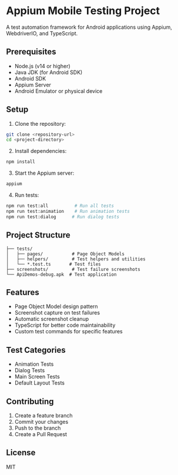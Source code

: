 # Appium Mobile Testing Project

A test automation framework for Android applications using Appium, WebdriverIO, and TypeScript.

## Prerequisites

- Node.js (v14 or higher)
- Java JDK (for Android SDK)
- Android SDK
- Appium Server
- Android Emulator or physical device

## Setup

1. Clone the repository:
```bash
git clone <repository-url>
cd <project-directory>
```

2. Install dependencies:
```bash
npm install
```

3. Start the Appium server:
```bash
appium
```

4. Run tests:
```bash
npm run test:all          # Run all tests
npm run test:animation    # Run animation tests
npm run test:dialog      # Run dialog tests
```

## Project Structure

```
├── tests/
│   ├── pages/           # Page Object Models
│   ├── helpers/         # Test helpers and utilities
│   └── *.test.ts       # Test files
├── screenshots/         # Test failure screenshots
└── ApiDemos-debug.apk  # Test application
```

## Features

- Page Object Model design pattern
- Screenshot capture on test failures
- Automatic screenshot cleanup
- TypeScript for better code maintainability
- Custom test commands for specific features

## Test Categories

- Animation Tests
- Dialog Tests
- Main Screen Tests
- Default Layout Tests

## Contributing

1. Create a feature branch
2. Commit your changes
3. Push to the branch
4. Create a Pull Request

## License

MIT
